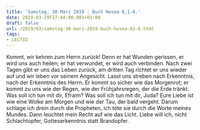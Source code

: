 ```yaml
---
title: 'Samstag, 30 März 2019 : Buch Hosea 6,1-6.'
date: 2019-03-29T17:44:00.001+01:00
draft: false
url: /2019/03/samstag-30-marz-2019-buch-hosea-61-6.html
tags: 
- LECTIO
---
```


Kommt, wir kehren zum Herrn zurück! Denn er hat Wunden gerissen, er wird uns auch heilen; er hat verwundet, er wird auch verbinden. Nach zwei Tagen gibt er uns das Leben zurück, am dritten Tag richtet er uns wieder auf und wir leben vor seinem Angesicht. Lasst uns streben nach Erkenntnis, nach der Erkenntnis des Herrn. Er kommt so sicher wie das Morgenrot; er kommt zu uns wie der Regen, wie der Frühjahrsregen, der die Erde tränkt. Was soll ich tun mit dir, Efraim? Was soll ich tun mit dir, Juda? Eure Liebe ist wie eine Wolke am Morgen und wie der Tau, der bald vergeht. Darum schlage ich drein durch die Propheten, ich töte sie durch die Worte meines Mundes. Dann leuchtet mein Recht auf wie das Licht. Liebe will ich, nicht Schlachtopfer, Gotteserkenntnis statt Brandopfer.